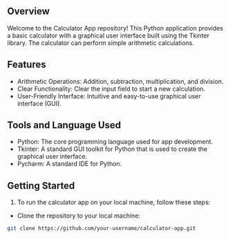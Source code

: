 ## Overview
Welcome to the Calculator App repository! This Python application provides a basic calculator with a graphical user interface built using the Tkinter library. The calculator can perform simple arithmetic calculations.


## Features
- Arithmetic Operations: Addition, subtraction, multiplication, and division.
- Clear Functionality: Clear the input field to start a new calculation.
- User-Friendly Interface: Intuitive and easy-to-use graphical user interface (GUI).

## Tools and Language Used
- Python: The core programming language used for app development.
- Tkinter: A standard GUI toolkit for Python that is used to create the graphical user interface.
- Pycharm: A standard IDE for Python.


## Getting Started
1. To run the calculator app on your local machine, follow these steps:

- Clone the repository to your local machine:
```bash
git clone https://github.com/your-username/calculator-app.git

